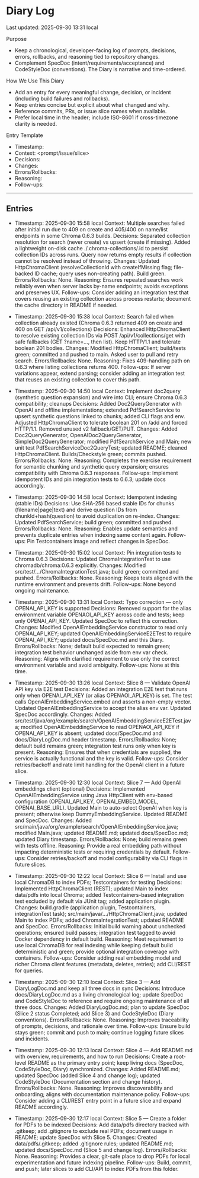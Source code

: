 # Diary Log

Last updated: 2025-09-30 13:31 local

Purpose
- Keep a chronological, developer-facing log of prompts, decisions, errors, rollbacks, and reasoning tied to repository changes.
- Complement SpecDoc (intent/requirements/acceptance) and CodeStyleDoc (conventions). The Diary is narrative and time-ordered.

How We Use This Diary
- Add an entry for every meaningful change, decision, or incident (including build failures and rollbacks).
- Keep entries concise but explicit about what changed and why.
- Reference commits, PRs, or issue slice names when available.
- Prefer local time in the header; include ISO-8601 if cross-timezone clarity is needed.

Entry Template
- Timestamp: <YYYY-MM-DD HH:mm local>
- Context: <prompt/issue/slice>
- Decisions: <key decisions made>
- Changes: <files or areas touched>
- Errors/Rollbacks: <if any>
- Reasoning: <summary of rationale>
- Follow-ups: <next actions>

---

## Entries

- Timestamp: 2025-09-30 15:58 local
  Context: Multiple searches failed after initial run due to 409 on create and 405/400 on name/list endpoints in some Chroma 0.6.3 builds.
  Decisions: Separated collection resolution for search (never create) vs upsert (create if missing). Added a lightweight on-disk cache ./.chroma-collections/<name>.id to persist collection IDs across runs. Query now returns empty results if collection cannot be resolved instead of throwing.
  Changes: Updated HttpChromaClient (resolveCollectionId with createIfMissing flag; file-backed ID cache; query uses non-creating path). Build green.
  Errors/Rollbacks: None.
  Reasoning: Ensures repeated searches work reliably even when server lacks by-name endpoints; avoids exceptions and preserves UX.
  Follow-ups: Consider adding an integration test that covers reusing an existing collection across process restarts; document the cache directory in README if needed.

- Timestamp: 2025-09-30 15:38 local
  Context: Search failed when collection already existed (Chroma 0.6.3 returned 409 on create and 400 on GET /api/v1/collections)
  Decisions: Enhanced HttpChromaClient to resolve existing collection IDs via POST /api/v1/collections/get with safe fallbacks (GET ?name=..., then list). Keep HTTP/1.1 and tolerate boolean 201 bodies.
  Changes: Modified HttpChromaClient; build/tests green; committed and pushed to main. Asked user to pull and retry search.
  Errors/Rollbacks: None.
  Reasoning: Fixes 409-handling path on 0.6.3 where listing collections returns 400.
  Follow-ups: If server variations appear, extend parsing; consider adding an integration test that reuses an existing collection to cover this path.

- Timestamp: 2025-09-30 14:50 local
  Context: Implement doc2query (synthetic question expansion) and wire into CLI; ensure Chroma 0.6.3 compatibility; cleanups
  Decisions: Added Doc2QueryGenerator with OpenAI and offline implementations; extended PdfSearchService to upsert synthetic questions linked to chunks; added CLI flags and env. Adjusted HttpChromaClient to tolerate boolean 201 on /add and forced HTTP/1.1. Removed unused v2 fallback/GET/PUT.
  Changes: Added Doc2QueryGenerator, OpenAIDoc2QueryGenerator, SimpleDoc2QueryGenerator; modified PdfSearchService and Main; new unit test PdfSearchServiceDoc2QueryTest; updated README; cleaned HttpChromaClient. Builds/Checkstyle green; commits pushed.
  Errors/Rollbacks: None.
  Reasoning: Completes the exercise requirement for semantic chunking and synthetic query expansion; ensures compatibility with Chroma 0.6.3 responses.
  Follow-ups: Implement idempotent IDs and pin integration tests to 0.6.3; update docs accordingly.

- Timestamp: 2025-09-30 14:58 local
  Context: Idempotent indexing (stable IDs)
  Decisions: Use SHA-256 based stable IDs for chunks (filename|page|text) and derive question IDs from chunkId+hash(question) to avoid duplication on re-index.
  Changes: Updated PdfSearchService; build green; committed and pushed.
  Errors/Rollbacks: None.
  Reasoning: Enables update semantics and prevents duplicate entries when indexing same content again.
  Follow-ups: Pin Testcontainers image and reflect changes in SpecDoc.

- Timestamp: 2025-09-30 15:02 local
  Context: Pin integration tests to Chroma 0.6.3
  Decisions: Updated ChromaIntegrationTest to use chromadb/chroma:0.6.3 explicitly.
  Changes: Modified src/test/.../ChromaIntegrationTest.java; build green; committed and pushed.
  Errors/Rollbacks: None.
  Reasoning: Keeps tests aligned with the runtime environment and prevents drift.
  Follow-ups: None beyond ongoing maintenance.

- Timestamp: 2025-09-30 13:31 local
  Context: Typo correction — only OPENAI_API_KEY is supported
  Decisions: Removed support for the alias environment variable OPENAOI_API_KEY across code and tests; keep only OPENAI_API_KEY. Updated SpecDoc to reflect this correction.
  Changes: Modified OpenAIEmbeddingService constructor to read only OPENAI_API_KEY; updated OpenAIEmbeddingServiceE2ETest to require OPENAI_API_KEY; updated docs/SpecDoc.md and this Diary.
  Errors/Rollbacks: None; default build expected to remain green; integration test behavior unchanged aside from env var check.
  Reasoning: Aligns with clarified requirement to use only the correct environment variable and avoid ambiguity.
  Follow-ups: None at this time.

- Timestamp: 2025-09-30 13:26 local
  Context: Slice 8 — Validate OpenAI API key via E2E test
  Decisions: Added an integration E2E test that runs only when OPENAI_API_KEY (or alias OPENAOI_API_KEY) is set. The test calls OpenAIEmbeddingService.embed and asserts a non-empty vector. Updated OpenAIEmbeddingService to accept the alias env var. Updated SpecDoc accordingly.
  Changes: Added src/test/java/org/example/search/OpenAIEmbeddingServiceE2ETest.java; modified OpenAIEmbeddingService to read OPENAOI_API_KEY if OPENAI_API_KEY is absent; updated docs/SpecDoc.md and docs/DiaryLogDoc.md header timestamp.
  Errors/Rollbacks: None; default build remains green; integration test runs only when key is present.
  Reasoning: Ensures that when credentials are supplied, the service is actually functional and the key is valid.
  Follow-ups: Consider retries/backoff and rate limit handling for the OpenAI client in a future slice.

- Timestamp: 2025-09-30 12:30 local
  Context: Slice 7 — Add OpenAI embeddings client (optional)
  Decisions: Implemented OpenAIEmbeddingService using Java HttpClient with env-based configuration (OPENAI_API_KEY, OPENAI_EMBED_MODEL, OPENAI_BASE_URL). Updated Main to auto-select OpenAI when key is present; otherwise keep DummyEmbeddingService. Updated README and SpecDoc.
  Changes: Added src/main/java/org/example/search/OpenAIEmbeddingService.java; modified Main.java; updated README.md; updated docs/SpecDoc.md; updated Diary timestamp.
  Errors/Rollbacks: None; build remains green with tests offline.
  Reasoning: Provide a real embedding path without impacting deterministic tests or requiring credentials by default.
  Follow-ups: Consider retries/backoff and model configurability via CLI flags in future slices.

- Timestamp: 2025-09-30 12:22 local
  Context: Slice 6 — Install and use local ChromaDB to index PDFs; Testcontainers for testing
  Decisions: Implemented HttpChromaClient (REST); updated Main to index data/pdfs into local Chroma; added Testcontainers-based integration test excluded by default via JUnit tag; added application plugin.
  Changes: build.gradle (application plugin, Testcontainers, integrationTest task); src/main/java/.../HttpChromaClient.java; updated Main to index PDFs; added ChromaIntegrationTest; updated README and SpecDoc.
  Errors/Rollbacks: Initial build warning about unchecked operations; ensured build passes; integration test tagged to avoid Docker dependency in default build.
  Reasoning: Meet requirement to use local ChromaDB for real indexing while keeping default build deterministic and green; provide optional integration coverage with containers.
  Follow-ups: Consider adding real embedding model and richer Chroma client features (metadata, deletes, retries); add CLI/REST for queries.

- Timestamp: 2025-09-30 12:10 local
  Context: Slice 3 — Add DiaryLogDoc.md and keep all three docs in sync
  Decisions: Introduce docs/DiaryLogDoc.md as a living chronological log; update SpecDoc and CodeStyleDoc to reference and require ongoing maintenance of all three docs.
  Changes: Added DiaryLogDoc.md; plan to update SpecDoc (Slice 2 status Completed; add Slice 3) and CodeStyleDoc (Diary conventions).
  Errors/Rollbacks: None.
  Reasoning: Improves traceability of prompts, decisions, and rationale over time.
  Follow-ups: Ensure build stays green; commit and push to main; continue logging future slices and incidents.

- Timestamp: 2025-09-30 12:13 local
  Context: Slice 4 — Add README.md with overview, requirements, and how to run
  Decisions: Create a root-level README as the primary entry point; keep living docs (SpecDoc, CodeStyleDoc, Diary) synchronized.
  Changes: Added README.md; updated SpecDoc (added Slice 4 and change log); updated CodeStyleDoc (Documentation section and change history).
  Errors/Rollbacks: None.
  Reasoning: Improves discoverability and onboarding; aligns with documentation maintenance policy.
  Follow-ups: Consider adding a CLI/REST entry point in a future slice and expand README accordingly.


- Timestamp: 2025-09-30 12:17 local
  Context: Slice 5 — Create a folder for PDFs to be indexed
  Decisions: Add data/pdfs directory tracked with .gitkeep; add .gitignore to exclude real PDFs; document usage in README; update SpecDoc with Slice 5.
  Changes: Created data/pdfs/.gitkeep; added .gitignore rules; updated README.md; updated docs/SpecDoc.md (Slice 5 and change log).
  Errors/Rollbacks: None.
  Reasoning: Provides a clear, git-safe place to drop PDFs for local experimentation and future indexing pipeline.
  Follow-ups: Build, commit, and push; later slices to add CLI/API to index PDFs from this folder.
